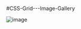 #CSS-Grid---Image-Gallery

![image](https://user-images.githubusercontent.com/51326421/102672967-f41f0080-41c4-11eb-9a55-a0ea33911620.png)

